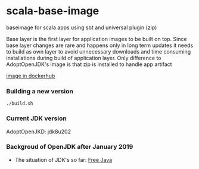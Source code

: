 # scala-base-image
baseimage for scala apps using sbt and universal plugin (zip)

Base layer is the first layer for application images to be built on top.
Since base layer changes are rare and happens only in long term updates it needs to build as own layer to
avoid unnecessary downloads and time consuming installations during build of application layer. Only difference to AdoptOpenJDK's image is that zip is installed to handle app artifact

[image in dockerhub](https://hub.docker.com/r/dryseawind/java-for-scala)

### Building a new version

``` ./build.sh ```

### Current JDK version

AdoptOpenJKD: jdk8u202

### Backgroud of OpenJDK after January 2019

* The situation of JDK's so far:
[Free Java](https://docs.google.com/document/d/1nFGazvrCvHMZJgFstlbzoHjpAVwv5DEdnaBr_5pKuHo/edit)

